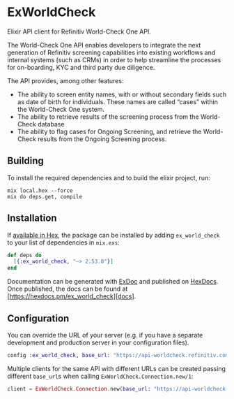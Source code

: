 # ExWorldCheck

Elixir API client for Refinitiv World-Check One API.

The World-Check One API enables developers to integrate the next generation of Refinitiv screening capabilities into existing workflows and internal systems (such as CRMs) in order to help streamline the processes for on-boarding, KYC and third party due diligence.

The API provides, among other features:

- The ability to screen entity names, with or without secondary fields such as date of birth for individuals. These names are called “cases” within the World-Check One system.
- The ability to retrieve results of the screening process from the World-Check database
- The ability to flag cases for Ongoing Screening, and retrieve the World-Check results from the Ongoing Screening process.

## Building

To install the required dependencies and to build the elixir project, run:

```console
mix local.hex --force
mix do deps.get, compile
```

## Installation

If [available in Hex][], the package can be installed by adding `ex_world_check` to
your list of dependencies in `mix.exs`:

```elixir
def deps do
  [{:ex_world_check, "~> 2.53.0"}]
end
```

Documentation can be generated with [ExDoc][] and published on [HexDocs][]. Once published, the docs can be found at
[https://hexdocs.pm/ex_world_check][docs].

## Configuration

You can override the URL of your server (e.g. if you have a separate development and production server in your
configuration files).

```elixir
config :ex_world_check, base_url: "https://api-worldcheck.refinitiv.com/v2"
```

Multiple clients for the same API with different URLs can be created passing different `base_url`s when calling
`ExWorldCheck.Connection.new/1`:

```elixir
client = ExWorldCheck.Connection.new(base_url: "https://api-worldcheck.refinitiv.com/v2")
```

[exdoc]: https://github.com/elixir-lang/ex_doc
[hexdocs]: https://hexdocs.pm
[available in hex]: https://hex.pm/docs/publish
[docs]: https://hexdocs.pm/ex_world_check

